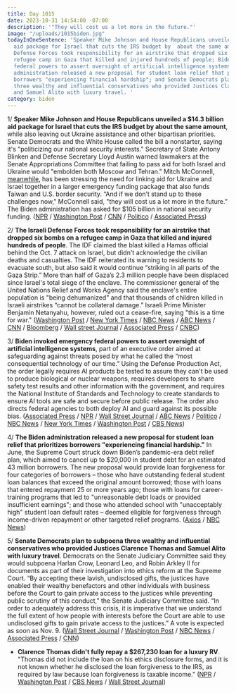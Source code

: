 ```yaml
---
title: Day 1015
date: 2023-10-31 14:54:00 -07:00
description: '"They will cost us a lot more in the future."'
image: "/uploads/1015biden.jpg"
todayInOneSentence: 'Speaker Mike Johnson and House Republicans unveiled a $14.3 billion
  aid package for Israel that cuts the IRS budget by  about the same amount; the Israeli
  Defense Forces took responsibility for an airstrike that dropped six bombs on a
  refugee camp in Gaza that killed and injured hundreds of people; Biden invoked emergency
  federal powers to assert oversight of artificial intelligence systems; the Biden
  administration released a new proposal for student loan relief that prioritizes
  borrowers "experiencing financial hardship"; and Senate Democrats plan to subpoena
  three wealthy and influential conservatives who provided Justices Clarence Thomas
  and Samuel Alito with luxury travel. '
category: biden
---
```


1/ **Speaker Mike Johnson and House Republicans unveiled a $14.3 billion aid package for Israel that cuts the IRS budget by  about the same amount**, while also leaving out Ukraine assistance and other bipartisan priorities. Senate Democrats and the White House called the bill a nonstarter, saying it's "politicizing our national security interests." Secretary of State Antony Blinken and Defense Secretary Lloyd Austin warned lawmakers at the Senate Appropriations Committee that failing to pass aid for both Israel and Ukraine would "embolden both Moscow and Tehran." Mitch McConnell, [meanwhile](https://www.wsj.com/politics/policy/mitch-mcconnell-hopeful-new-speaker-mike-johnson-will-back-ukraine-aid-8a784f41), has been stressing the need for linking aid for Ukraine and Israel together in a larger emergency funding package that also funds Taiwan and U.S. border security. “And if we don’t stand up to these challenges now," McConnell said, "they will cost us a lot more in the future.” The Biden administration has asked for $105 billion in national security funding. ([NPR](https://www.npr.org/2023/10/31/1209670609/house-republicans-israel-funding-bill-irs) / [Washington Post](https://www.washingtonpost.com/business/2023/10/30/house-gop-demands-irs-budget-cuts-pay-israel-aid/) / [CNN](https://www.cnn.com/2023/10/31/politics/blinken-austin-ukraine-israel-funding/index.html) / [Politico](https://www.politico.com/live-updates/2023/10/30/congress/house-unveils-israel-aid-package-00124325) / [Associated Press](https://apnews.com/article/israel-ukraine-congress-senate-austin-blinken-a56354873731af2ea5a96db227059969))

2/ **The Israeli Defense Forces took responsibility for an airstrike that dropped six bombs on a refugee camp in Gaza that killed and injured hundreds of people**. The IDF claimed the blast killed a Hamas official behind the Oct. 7 attack on Israel, but didn't acknowledge the civilian deaths and casualties. The IDF reiterated its warning to residents to evacuate south, but also said it would continue “striking in all parts of the Gaza Strip.” More than half of Gaza’s 2.3 million people have been displaced since Israel's total siege of the enclave. The commissioner general of the United Nations Relief and Works Agency said the enclave's entire population is "being dehumanized" and that thousands of children killed in Israeli airstrikes “cannot be collateral damage.” Israeli Prime Minister Benjamin Netanyahu, however, ruled out a cease-fire, saying "this is a time for war." ([Washington Post](https://www.washingtonpost.com/world/2023/10/31/israel-war-hamas-gaza-news-palestine/) / [New York Times](https://www.nytimes.com/live/2023/10/31/world/israel-hamas-war-gaza-news) / [NBC News](https://www.nbcnews.com/news/world/live-blog/israel-hamas-war-live-updates-rcna122919) / [ABC News](https://abcnews.go.com/International/live-updates/israel-gaza-egypt-russia-airport/idf-confirms-strike-on-jabaliya-refugee-camp-in-gaza-104513270?id=104468652) / [CNN](https://www.cnn.com/middleeast/live-news/israel-hamas-war-gaza-news-10-31-23/index.html) / [Bloomberg](https://www.bloomberg.com/news/articles/2023-10-31/israel-latest-military-strikes-back-at-hezbollah-in-lebanon?srnd=premium&sref=MIBMEEoj) / [Wall street Journal](https://www.wsj.com/livecoverage/israel-hamas-gaza-war-latest) / [Associated Press](https://apnews.com/article/israel-hamas-war-live-updates-10-31-2023-7990a2ce65c08b2b512319c9a9bb280a) / [CNBC](https://www.cnbc.com/2023/10/31/israel-hamas-war-live-updates-latest-news-on-gaza-conflict.html))

3/ **Biden invoked emergency federal powers to assert oversight of artificial intelligence systems**, part of an executive order aimed at safeguarding against threats posed by what he called the “most consequential technology of our time.” Using the Defense Production Act, the order legally requires AI products be tested to assure they can't be used to produce biological or nuclear weapons, requires developers to share safety test results and other information with the government, and requires the National Institute of Standards and Technology to create standards to ensure AI tools are safe and secure before public release. The order also directs federal agencies to both deploy AI and guard against its possible bias. ([Associated Press](https://apnews.com/article/biden-ai-artificial-intelligence-executive-order-cb86162000d894f238f28ac029005059) / [NPR](https://www.npr.org/2023/10/30/1209343819/ai-biden-oversight-executive-order) / [Wall Street Journal](https://www.wsj.com/politics/policy/biden-to-use-emergency-powers-to-mitigate-ai-risks-cf7735d5) / [ABC News](https://abcnews.go.com/Business/biden-executive-order-imposes-new-rules-ai/story?id=104472977) / [Politico](https://www.politico.com/news/2023/10/30/biden-ai-tech-industry-policy-00124185) / [NBC News](https://www.nbcnews.com/tech/tech-news/biden-signs-executive-order-ai-rcna122468) / [New York Times](https://www.nytimes.com/2023/10/30/us/politics/biden-artificial-intelligence.html) / [Washington Post](https://www.washingtonpost.com/technology/2023/10/30/biden-artificial-intelligence-executive-order/) / [CBS News](https://www.cbsnews.com/news/biden-ai-artificial-intelligence-executive-order/))

4/ **The Biden administration released a new proposal for student loan relief that prioritizes borrowers "experiencing financial hardship."** In June, the Supreme Court struck down Biden’s pandemic-era debt relief plan, which aimed to cancel up to $20,000 in student debt for an estimated 43 million borrowers. The new proposal would provide loan forgiveness for four categories of borrowers – those who have outstanding federal student loan balances that exceed the original amount borrowed; those with loans that entered repayment 25 or more years ago; those with loans for career-training programs that led to "unreasonable debt loads or provided insufficient earnings"; and those who attended school with "unacceptably high" student loan default rates – deemed eligible for forgiveness through income-driven repayment or other targeted relief programs. ([Axios](https://www.axios.com/2023/10/31/biden-student-loan-forgiveness-debt-relief-proposal) / [NBC News](https://www.nbcnews.com/politics/white-house/biden-administration-revamps-student-debt-forgiveness-plan-rcna122935))

5/ **Senate Democrats plan to subpoena three wealthy and influential conservatives who provided Justices Clarence Thomas and Samuel Alito with luxury travel**. Democrats on the Senate Judiciary Committee said they would subpoena Harlan Crow, Leonard Leo, and Robin Arkley II for documents as part of their investigation into ethics reform at the Supreme Court. “By accepting these lavish, undisclosed gifts, the justices have enabled their wealthy benefactors and other individuals with business before the Court to gain private access to the justices while preventing public scrutiny of this conduct,” the Senate Judiciary Committee said. “In order to adequately address this crisis, it is imperative that we understand the full extent of how people with interests before the Court are able to use undisclosed gifts to gain private access to the justices.” A vote is expected as soon as Nov. 9. ([Wall Street Journal](https://www.wsj.com/us-news/law/senate-democrats-plan-to-subpoena-wealthy-figures-who-paid-for-thomass-and-alitos-luxury-trips-47b0bf11) / [Washington Post](https://www.washingtonpost.com/politics/2023/10/30/harlan-crow-leonard-leo-subpoena-supreme-court/) / [NBC News](https://www.nbcnews.com/politics/congress/democrats-plan-subpoenas-harlan-crow-leonard-leo-supreme-court-gifts-rcna122909) / [Associated Press](https://apnews.com/article/supreme-court-thomas-ethics-senate-democrats-subpoenas-ed0bc398a8a407ef5b4c64a2d56af5a1) / [CNN](https://www.cnn.com/2023/10/30/politics/senate-judiciary-subpoenas-scotus-ethics-investigation/index.html))

* **Clarence Thomas didn't fully repay a $267,230 loan for a luxury RV**. "Thomas did not include the loan on his ethics disclosure forms, and it is not known whether he disclosed the loan forgiveness to the IRS, as required by law because loan forgiveness is taxable income." ([NPR](https://www.npr.org/2023/10/25/1208600160/new-clarence-thomas-ethics-questions-about-forgiveness-on-luxury-rv-loan) / [Washington Post](https://www.washingtonpost.com/politics/2023/10/25/clarence-thomas-rv-loan-forgive/) / [CBS News](https://www.cbsnews.com/news/clarence-thomas-rv-loan-forgiven-anthony-welters-senate-finance-committee/) / [Wall Street Journal](https://www.wsj.com/politics/policy/clarence-thomas-didnt-fully-repay-267-230-loan-for-luxury-motor-home-senate-report-says-4651d23f))
